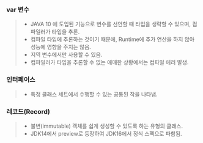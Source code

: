 ### var 변수 <br/>
> * JAVA 10 에 도입된 기능으로 변수를 선언할 때 타입을 생략할 수 있으며, 컴파일러가 타입을  추론.
> * 컴파일 타임에 추론하는 것이기 때문에, Runtime에 추가 연산을 하지 않아 성능에 영향을 주지는 않음. 
> * 지역 변수에서만 사용할 수 있음. 
> * 컴파일러가 타입을 추론할 수 없는 애매한 상황에서는 컴파일 에러 발생. 

### 인터페이스
> * 특정 클래스 세트에서 수행할 수 있는 공통된 작을 나타냄. 

### 레코드(Record)
> * 불변(immutable) 객체를 쉽게 생성할 수 있도록 하는 유형의 클래스.
> * JDK14에서 preview로 등장하여 JDK16에서 정식 스펙으로 파함됨.

